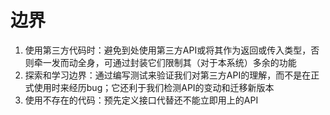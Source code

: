 # 边界
1. 使用第三方代码时：避免到处使用第三方API或将其作为返回或传入类型，否则牵一发而动全身，可通过封装它们限制其（对于本系统）多余的功能
2. 探索和学习边界：通过编写测试来验证我们对第三方API的理解，而不是在正式使用时来经历bug；它还利于我们检测API的变动和迁移新版本
3. 使用不存在的代码：预先定义接口代替还不能立即用上的API
